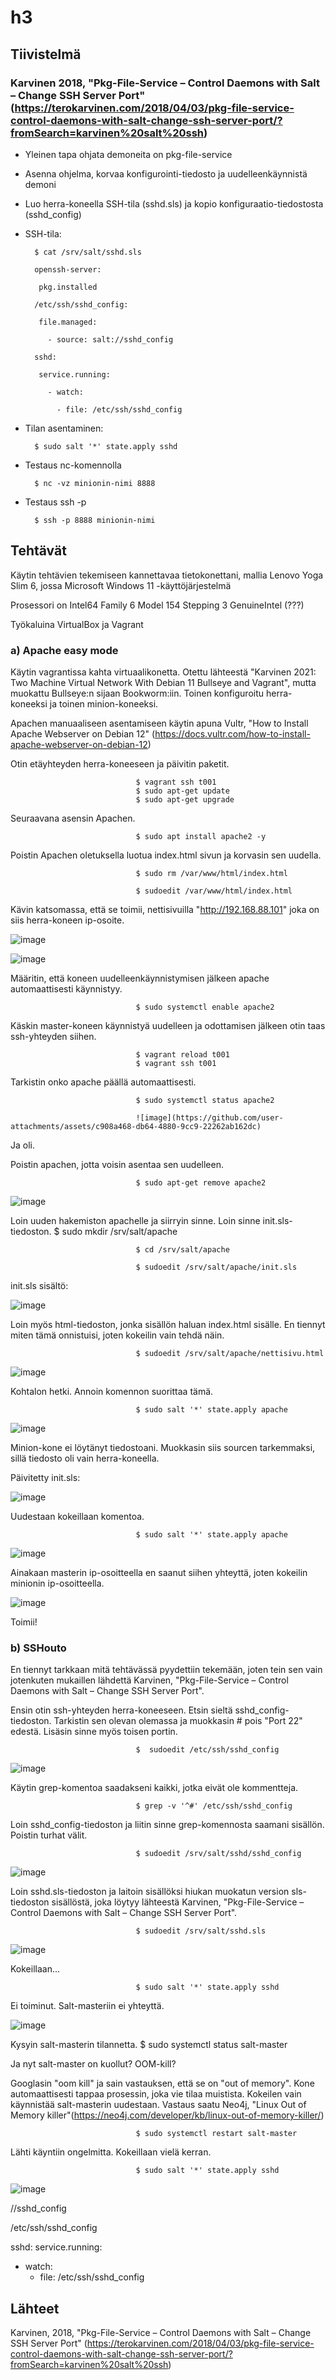 # h3

## Tiivistelmä
### Karvinen 2018, "Pkg-File-Service – Control Daemons with Salt – Change SSH Server Port" (https://terokarvinen.com/2018/04/03/pkg-file-service-control-daemons-with-salt-change-ssh-server-port/?fromSearch=karvinen%20salt%20ssh)

- Yleinen tapa ohjata demoneita on pkg-file-service
- Asenna ohjelma, korvaa konfigurointi-tiedosto ja uudelleenkäynnistä demoni
- Luo herra-koneella SSH-tila (sshd.sls) ja kopio konfiguraatio-tiedostosta (sshd_config)
- SSH-tila:

        $ cat /srv/salt/sshd.sls
  
        openssh-server:
  
         pkg.installed
  
        /etc/ssh/sshd_config:
  
         file.managed:
  
           - source: salt://sshd_config
  
        sshd:

         service.running:

           - watch:
  
             - file: /etc/ssh/sshd_config

  
- Tilan asentaminen:

        $ sudo salt '*' state.apply sshd
  
- Testaus nc-komennolla

        $ nc -vz minionin-nimi 8888

- Testaus ssh -p

        $ ssh -p 8888 minionin-nimi





## Tehtävät

Käytin tehtävien tekemiseen kannettavaa tietokonettani, mallia Lenovo Yoga Slim 6, jossa Microsoft Windows 11 -käyttöjärjestelmä

Prosessori on Intel64 Family 6 Model 154 Stepping 3 GenuineIntel (???)

Työkaluina VirtualBox ja Vagrant

### a) Apache easy mode

Käytin vagrantissa kahta virtuaalikonetta. Otettu lähteestä "Karvinen 2021: Two Machine Virtual Network With Debian 11 Bullseye and Vagrant", mutta muokattu Bullseye:n sijaan Bookworm:iin. Toinen konfiguroitu herra-koneeksi ja toinen minion-koneeksi.

Apachen manuaaliseen asentamiseen käytin apuna Vultr, "How to Install Apache Webserver on Debian 12" (https://docs.vultr.com/how-to-install-apache-webserver-on-debian-12)

Otin etäyhteyden herra-koneeseen ja päivitin paketit.

                                $ vagrant ssh t001
                                $ sudo apt-get update
                                $ sudo apt-get upgrade

Seuraavana asensin Apachen. 

                                $ sudo apt install apache2 -y

Poistin Apachen oletuksella luotua index.html sivun ja korvasin sen uudella.

                                $ sudo rm /var/www/html/index.html
                        
                                $ sudoedit /var/www/html/index.html
                        
Kävin katsomassa, että se toimii, nettisivuilla "http://192.168.88.101" joka on siis herra-koneen ip-osoite.

![image](https://github.com/user-attachments/assets/e1eae434-f3ef-496a-875e-bed210aac23a)


![image](https://github.com/user-attachments/assets/335487df-dbbf-40f8-96dc-3c65790dd3bb)

Määritin, että koneen uudelleenkäynnistymisen jälkeen apache automaattisesti käynnistyy.

                                $ sudo systemctl enable apache2 

Käskin master-koneen käynnistyä uudelleen ja odottamisen jälkeen otin taas ssh-yhteyden siihen.

                                $ vagrant reload t001
                                $ vagrant ssh t001

Tarkistin onko apache päällä automaattisesti.
                        

                                $ sudo systemctl status apache2

                                ![image](https://github.com/user-attachments/assets/c908a468-db64-4880-9cc9-22262ab162dc)

Ja oli.

Poistin apachen, jotta voisin asentaa sen uudelleen.

                                $ sudo apt-get remove apache2

![image](https://github.com/user-attachments/assets/5f5d27a9-71aa-4cc9-ad97-b12963dd6050)


Loin uuden hakemiston apachelle ja siirryin sinne. Loin sinne init.sls-tiedoston. 
                                $ sudo mkdir /srv/salt/apache
                                
                                $ cd /srv/salt/apache

                                $ sudoedit /srv/salt/apache/init.sls

init.sls sisältö:

![image](https://github.com/user-attachments/assets/776cbee2-0bea-4d0f-98cf-3ab57cf6de85)

Loin myös html-tiedoston, jonka sisällön haluan index.html sisälle. En tiennyt miten tämä onnistuisi, joten kokeilin vain tehdä näin.

                                $ sudoedit /srv/salt/apache/nettisivu.html
                                

![image](https://github.com/user-attachments/assets/d9ad4d79-d7ba-4e98-a77d-0cd4d0d3c2bc)

Kohtalon hetki. Annoin komennon suorittaa tämä.

                                $ sudo salt '*' state.apply apache


![image](https://github.com/user-attachments/assets/b49b7281-a1a0-4bb5-94d2-86d908ff65ef)

Minion-kone ei löytänyt tiedostoani. Muokkasin siis sourcen tarkemmaksi, sillä tiedosto oli vain herra-koneella.

Päivitetty init.sls:

![image](https://github.com/user-attachments/assets/17e2179b-6129-4670-a438-4c7ccdcbbf74)

Uudestaan kokeillaan komentoa.

                                $ sudo salt '*' state.apply apache



![image](https://github.com/user-attachments/assets/12e9dabe-5c37-4a53-b3fe-920b6ed63aac)

Ainakaan masterin ip-osoitteella en saanut siihen yhteyttä, joten kokeilin minionin ip-osoitteella.

![image](https://github.com/user-attachments/assets/bef89926-8aa2-468a-aea2-7a23d9665925)

Toimii!


### b) SSHouto

En tiennyt tarkkaan mitä tehtävässä pyydettiin tekemään, joten tein sen vain jotenkuten mukaillen lähdettä Karvinen, "Pkg-File-Service – Control Daemons with Salt – Change SSH Server Port".

Ensin otin ssh-yhteyden herra-koneeseen. Etsin sieltä sshd_config-tiedoston. Tarkistin sen olevan olemassa ja muokkasin # pois "Port 22" edestä. Lisäsin sinne myös toisen portin.

                                $  sudoedit /etc/ssh/sshd_config

![image](https://github.com/user-attachments/assets/3ed89626-c2b6-4745-86fc-48e2e94a53ce)


 Käytin grep-komentoa saadakseni kaikki, jotka eivät ole kommentteja.

                                $ grep -v '^#' /etc/ssh/sshd_config

Loin sshd_config-tiedoston ja liitin sinne grep-komennosta saamani sisällön. Poistin turhat välit.

                                $ sudoedit /srv/salt/sshd/sshd_config

![image](https://github.com/user-attachments/assets/0648a3e0-b9eb-4f53-8045-9927398d22f6)

Loin sshd.sls-tiedoston ja laitoin sisällöksi hiukan muokatun version sls-tiedoston sisällöstä, joka löytyy lähteestä Karvinen, "Pkg-File-Service – Control Daemons with Salt – Change SSH Server Port".

                                $ sudoedit /srv/salt/sshd.sls

![image](https://github.com/user-attachments/assets/cba475b8-eafc-4aba-a522-71ce5891c839)

Kokeillaan...

                                $ sudo salt '*' state.apply sshd

Ei toiminut. Salt-masteriin ei yhteyttä.

![image](https://github.com/user-attachments/assets/69318aae-6578-4194-8aba-87c34678f444)

Kysyin salt-masterin tilannetta.
                                $ sudo systemctl status salt-master


Ja nyt salt-master on kuollut? OOM-kill?

Googlasin "oom kill" ja sain vastauksen, että se on "out of memory". Kone automaattisesti tappaa prosessin, joka vie tilaa muistista. Kokeilen vain käynnistää salt-masterin uudestaan. Vastaus saatu Neo4j, "Linux Out of Memory killer"(https://neo4j.com/developer/kb/linux-out-of-memory-killer/)

                                $ sudo systemctl restart salt-master

  Lähti käyntiin ongelmitta. Kokeillaan vielä kerran.

                                $ sudo salt '*' state.apply sshd
                                

  ![image](https://github.com/user-attachments/assets/e4170430-0890-495d-be9d-6b5a2b8f3b6b)

  


                                







                                













//sshd_config


/etc/ssh/sshd_config


sshd:
 service.running:
   - watch:
     - file: /etc/ssh/sshd_config

## Lähteet
Karvinen, 2018, "Pkg-File-Service – Control Daemons with Salt – Change SSH Server Port" (https://terokarvinen.com/2018/04/03/pkg-file-service-control-daemons-with-salt-change-ssh-server-port/?fromSearch=karvinen%20salt%20ssh)
